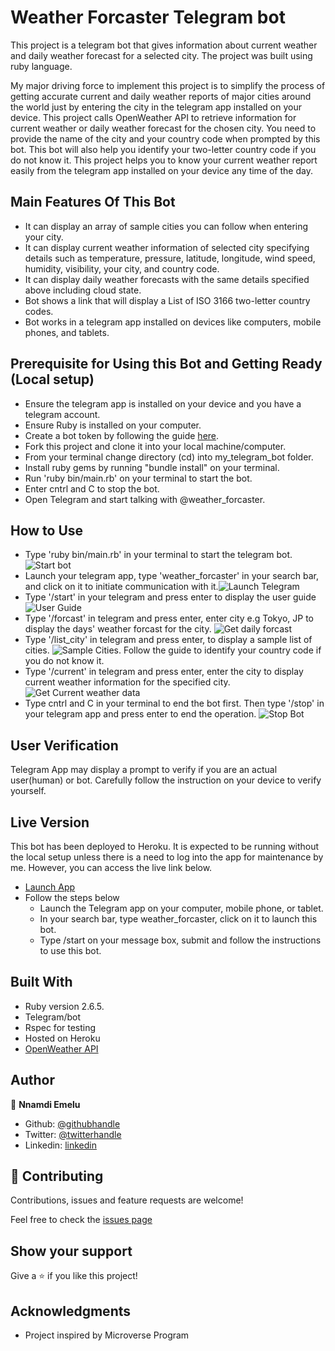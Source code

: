 # Weather Forcaster Telegram bot
This project is a telegram bot that gives information about current weather and daily weather forecast for a selected city. The project was built using ruby language.

My major driving force to implement this project is to simplify the process of getting accurate current and daily weather reports of major cities around the world just by entering the city in the telegram app installed on your device.
This project calls OpenWeather API to retrieve information for current weather or daily weather forecast for the chosen city. You need to provide the name of the city and your country code when prompted by this bot. This bot will also help you identify your two-letter country code if you do not know it. This project helps you to know your current weather report easily from the telegram app installed on your device any time of the day.

## Main Features Of This Bot
- It can display an array of sample cities you can follow when entering your city.
- It can display current weather information of selected city specifying details such as temperature, pressure, latitude, longitude, wind speed, humidity, visibility, your city, and country code.
- It can display daily weather forecasts with the same details specified above including cloud state.
- Bot shows a link that will display a List of ISO 3166 two-letter country codes.
- Bot works in a telegram app installed on devices like computers, mobile phones, and tablets.

## Prerequisite for Using this Bot and Getting Ready (Local setup)
- Ensure the telegram app is installed on your device and you have a telegram account.
- Ensure Ruby is installed on your computer.
- Create a bot token by following the guide [here](https://core.telegram.org/bots#6-botfather). 
- Fork this project and clone it into your local machine/computer.
- From your terminal change directory (cd) into my_telegram_bot folder.
- Install ruby gems by running "bundle install" on your terminal.
- Run 'ruby bin/main.rb' on your terminal to start the bot.
- Enter cntrl and C to stop the bot.
- Open Telegram and start talking with @weather_forcaster.

## How to Use
- Type 'ruby bin/main.rb' in your terminal to start the telegram bot.![Start bot](image/bot_pic_one.png)
- Launch your telegram app, type 'weather_forcaster' in your search bar, and click on it to initiate communication with it.![Launch Telegram](image/bot_pic_two.png)
- Type '/start' in your telegram and press enter to display the user guide![User Guide](image/bot_ptc_three.png)
- Type '/forcast' in telegram and press enter, enter city e.g Tokyo, JP to display the days' weather forcast for the city. ![Get daily forcast](image/bot_pic_four.png)
- Type '/list_city' in telegram and press enter, to display a sample list of cities. ![Sample Cities](image/bot_pic_five.png). Follow the guide to identify your country code if you do not know it.
- Type '/current' in telegram and press enter, enter the city to display current weather information for the specified city. ![Get Current weather data](image/bot_pic_six.png)
- Type cntrl and C in your terminal to end the bot first. Then type '/stop' in your telegram app and press enter to end the operation. ![Stop Bot](image/bot_pic_seven.png)

## User Verification
Telegram App may display a prompt to verify if you are an actual user(human) or bot. Carefully follow the instruction on your device to verify yourself. 

## Live Version
This bot has been deployed to Heroku. It is expected to be running without the local setup unless there is a need to log into the app for maintenance by me.
However, you can access the live link below.
- [Launch App](https://stark-reaches-70789.herokuapp.com/)
- Follow the steps below
    - Launch the Telegram app on your computer, mobile phone, or tablet.
    - In your search bar, type weather_forcaster, click on it to launch this bot.
    - Type /start on your message box, submit and follow the instructions to use this bot.

## Built With
- Ruby version 2.6.5.
- Telegram/bot
- Rspec for testing
- Hosted on Heroku
- [OpenWeather API](https://openweathermap.org/api)

## Author

👤 **Nnamdi Emelu**
- Github: [@githubhandle](https://github.com/zubenna)
- Twitter: [@twitterhandle](https://twitter.com/zubenna)
- Linkedin: [linkedin](https://linkedin.com/in/nnamdi-emelu-08b14340/)

## 🤝 Contributing
Contributions, issues and feature requests are welcome!

Feel free to check the [issues page](https://github.com/Zubenna/my_telegram_bot/issues)

## Show your support
Give a ⭐️ if you like this project!

## Acknowledgments
- Project inspired by Microverse Program

